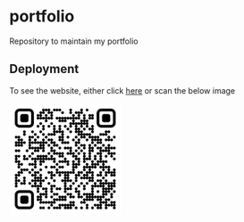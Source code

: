 # portfolio
Repository to maintain my portfolio

## Deployment

To see the website, either click [here](https://tinyurl.com/sudhanva-s)
or scan the below image

<img src="./images/qr-code.png" width="200" height="200" />
<!-- ![Scan Me](./images/qr-code.png) -->